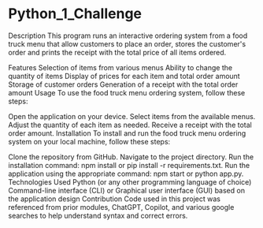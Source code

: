 # Python_1_Challenge

Description
This program runs an interactive ordering system from a food truck menu that allow customers to place an order, stores the customer's order and prints the receipt with the total price of all items ordered.

Features
Selection of items from various menus
Ability to change the quantity of items
Display of prices for each item and total order amount
Storage of customer orders
Generation of a receipt with the total order amount
Usage
To use the food truck menu ordering system, follow these steps:

Open the application on your device.
Select items from the available menus.
Adjust the quantity of each item as needed.
Receive a receipt with the total order amount.
Installation
To install and run the food truck menu ordering system on your local machine, follow these steps:

Clone the repository from GitHub.
Navigate to the project directory.
Run the installation command: npm install or pip install -r requirements.txt.
Run the application using the appropriate command: npm start or python app.py.
Technologies Used
Python (or any other programming language of choice)
Command-line interface (CLI) or Graphical user interface (GUI) based on the application design
Contribution
Code used in this project was referenced from prior modules, ChatGPT, Copilot, and various google searches to help understand syntax and correct errors.
